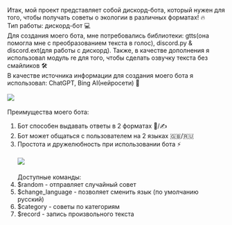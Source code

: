 Итак, мой проект представляет собой дискорд-бота, который нужен для того, чтобы получать советы о экологии в различных форматах! 🔥 <br>
Тип работы: дискорд-бот 💻<br>
Для создания моего бота, мне потребовались библиотеки: gtts(она помогла мне с преобразованием текста в голос), discord.py & discord.ext(для работы с дискорд). Также, в качестве дополнения я использовал модуль re для того, чтобы сделать озвучку текста без смайликов 🛠️<br>
В качестве источника информации для создания моего бота я использовал: ChatGPT, Bing AI(нейросети) 🧠 <br><br>
![](https://cdnn21.img.ria.ru/images/151044/46/1510444698_0:0:0:0_600x0_80_0_0_9289e54b3ae4c66b97f6d803792cf26e.gif) <br><br>
Преимущества моего бота:
1. Бот способен выдавать ответы в 2 форматах 🎤/✍️
2. Бот может общаться с пользователем на 2 языках 🇬🇧/🇷🇺
3. Простота и дружелюбность при использовании бота ⚡️ <br><br>
![](https://248006.selcdn.ru/main/iblock/bd3/bd32c4023f630a001b8d525e70b2205f/10abad4de310a1ff9a5bc6e6022c891e.jpg) <br><br>
Доступные команды:
1. $random - отправляет случайный совет
2. $change_language - позволяет сменить язык (по умолчанию русский)
3. $category - советы по категориям
4. $record - запись произвольного текста
